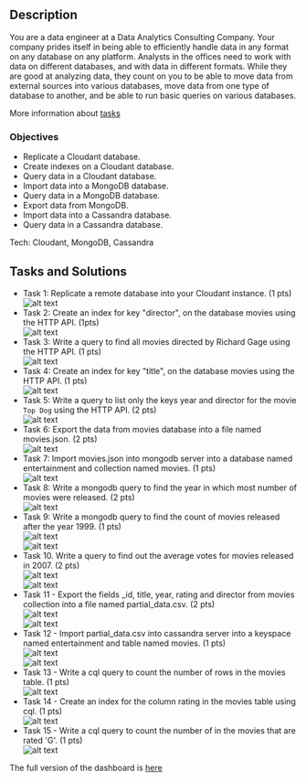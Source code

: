 ## Description
You are a data engineer at a Data Analytics Consulting Company. Your company prides itself in being able to efficiently handle data in any format on any database on any platform. Analysts in the offices need to work with data on different databases, and with data in different formats. While they are good at analyzing data, they count on you to be able to move data from external sources into various databases, move data from one type of database to another, and be able to run basic queries on various databases.

More information about [tasks](https://github.com/xzZero/DataEng_IBM/blob/main/9%20-%20Getting%20Started%20with%20Data%20Warehousing%20and%20BI%20Analytics/Week4/Task.pdf)
### Objectives

- Replicate a Cloudant database.
- Create indexes on a Cloudant database.
- Query data in a Cloudant database.
- Import data into a MongoDB database.
- Query data in a MongoDB database.
- Export data from MongoDB.
- Import data into a Cassandra database.
- Query data in a Cassandra database.

Tech: Cloudant, MongoDB, Cassandra

## Tasks and Solutions
- Task 1: Replicate a remote database into your Cloudant instance. (1 pts) \
![alt text](https://github.com/xzZero/DataEng_IBM/blob/main/9%20-%20Getting%20Started%20with%20Data%20Warehousing%20and%20BI%20Analytics/Week4/1.PNG "1")
- Task 2: Create an index for key "director", on the database movies using the HTTP API. (1pts) \
![alt text](https://github.com/xzZero/DataEng_IBM/blob/main/9%20-%20Getting%20Started%20with%20Data%20Warehousing%20and%20BI%20Analytics/Week4/2.PNG "2")
- Task 3: Write a query to find all movies directed by Richard Gage using the HTTP API. (1 pts) \
![alt text](https://github.com/xzZero/DataEng_IBM/blob/main/9%20-%20Getting%20Started%20with%20Data%20Warehousing%20and%20BI%20Analytics/Week4/3.PNG "3")
- Task 4: Create an index for key "title", on the database movies using the HTTP API. (1 pts) \
![alt text](https://github.com/xzZero/DataEng_IBM/blob/main/9%20-%20Getting%20Started%20with%20Data%20Warehousing%20and%20BI%20Analytics/Week4/4.PNG "4")
- Task 5: Write a query to list only the keys year and director for the movie `Top Dog` using the HTTP API. (2 pts) \
![alt text](https://github.com/xzZero/DataEng_IBM/blob/main/9%20-%20Getting%20Started%20with%20Data%20Warehousing%20and%20BI%20Analytics/Week4/5.PNG "5")
- Task 6: Export the data from movies database into a file named movies.json. (2 pts)  \
![alt text](https://github.com/xzZero/DataEng_IBM/blob/main/9%20-%20Getting%20Started%20with%20Data%20Warehousing%20and%20BI%20Analytics/Week4/6.PNG "6")
- Task 7: Import movies.json into mongodb server into a database named entertainment and collection named movies. (1 pts) \
![alt text](https://github.com/xzZero/DataEng_IBM/blob/main/9%20-%20Getting%20Started%20with%20Data%20Warehousing%20and%20BI%20Analytics/Week4/7.PNG "7")
- Task 8: Write a mongodb query to find the year in which most number of movies were released. (2 pts) \
![alt text](https://github.com/xzZero/DataEng_IBM/blob/main/9%20-%20Getting%20Started%20with%20Data%20Warehousing%20and%20BI%20Analytics/Week4/8.PNG "8")
- Task 9: Write a mongodb query to find the count of movies released after the year 1999. (1 pts) \
![alt text](https://github.com/xzZero/DataEng_IBM/blob/main/9%20-%20Getting%20Started%20with%20Data%20Warehousing%20and%20BI%20Analytics/Week4/9a.PNG "9a")\
![alt text](https://github.com/xzZero/DataEng_IBM/blob/main/9%20-%20Getting%20Started%20with%20Data%20Warehousing%20and%20BI%20Analytics/Week4/9b.PNG "9b")
- Task 10. Write a query to find out the average votes for movies released in 2007. (2 pts)\
![alt text](https://github.com/xzZero/DataEng_IBM/blob/main/9%20-%20Getting%20Started%20with%20Data%20Warehousing%20and%20BI%20Analytics/Week4/10a.PNG "10a")\
![alt text](https://github.com/xzZero/DataEng_IBM/blob/main/9%20-%20Getting%20Started%20with%20Data%20Warehousing%20and%20BI%20Analytics/Week4/10b.PNG "10b")
- Task 11 - Export the fields _id, title, year, rating and director from movies collection into a file named partial_data.csv. (2 pts)\
![alt text](https://github.com/xzZero/DataEng_IBM/blob/main/9%20-%20Getting%20Started%20with%20Data%20Warehousing%20and%20BI%20Analytics/Week4/11a.PNG "11a")\
![alt text](https://github.com/xzZero/DataEng_IBM/blob/main/9%20-%20Getting%20Started%20with%20Data%20Warehousing%20and%20BI%20Analytics/Week4/11b.PNG "11b")
- Task 12 - Import partial_data.csv into cassandra server into a keyspace named entertainment and table named movies. (1 pts) \
![alt text](https://github.com/xzZero/DataEng_IBM/blob/main/9%20-%20Getting%20Started%20with%20Data%20Warehousing%20and%20BI%20Analytics/Week4/12a.PNG "12a")\
![alt text](https://github.com/xzZero/DataEng_IBM/blob/main/9%20-%20Getting%20Started%20with%20Data%20Warehousing%20and%20BI%20Analytics/Week4/12b.PNG "12b")
- Task 13 - Write a cql query to count the number of rows in the movies table. (1 pts) \
![alt text](https://github.com/xzZero/DataEng_IBM/blob/main/9%20-%20Getting%20Started%20with%20Data%20Warehousing%20and%20BI%20Analytics/Week4/13.PNG "13")
- Task 14 - Create an index for the column rating in the movies table using cql. (1 pts) \
![alt text](https://github.com/xzZero/DataEng_IBM/blob/main/9%20-%20Getting%20Started%20with%20Data%20Warehousing%20and%20BI%20Analytics/Week4/14.PNG "14")
- Task 15 - Write a cql query to count the number of in the movies that are rated 'G'. (1 pts) \
![alt text](https://github.com/xzZero/DataEng_IBM/blob/main/9%20-%20Getting%20Started%20with%20Data%20Warehousing%20and%20BI%20Analytics/Week4/15.PNG "15")


The full version of the dashboard is [here](https://github.com/xzZero/DataEng_IBM/blob/main/9%20-%20Getting%20Started%20with%20Data%20Warehousing%20and%20BI%20Analytics/Week4/Report.pdf)